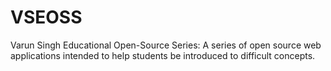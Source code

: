 # VSEOSS
Varun Singh Educational Open-Source Series: A series of open source web applications intended to help students be introduced to difficult concepts.
